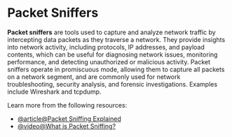 # Packet Sniffers

**Packet sniffers** are tools used to capture and analyze network traffic by intercepting data packets as they traverse a network. They provide insights into network activity, including protocols, IP addresses, and payload contents, which can be useful for diagnosing network issues, monitoring performance, and detecting unauthorized or malicious activity. Packet sniffers operate in promiscuous mode, allowing them to capture all packets on a network segment, and are commonly used for network troubleshooting, security analysis, and forensic investigations. Examples include Wireshark and tcpdump.

Learn more from the following resources:

- [@article@Packet Sniffing Explained](https://www.avast.com/c-packet-sniffing)
- [@video@What is Packet Sniffing?](https://www.youtube.com/watch?v=5oioSbgBQ8I)


